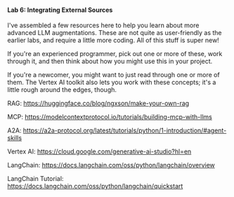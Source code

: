 #### Lab 6: Integrating External Sources

I've assembled a few resources here to help you learn
about more advanced LLM augmentations. These are not quite as
user-friendly as the earlier labs, and require a little more coding. All of this
stuff is super new!

If you're an experienced programmer, pick out one or more of these,
work through it, and then think about how you might use this in your project.

If you're a newcomer, you might want to just read through one or more of them.
The Vertex AI toolkit also lets you work with these concepts; it's a little rough around the edges,
though.

RAG: https://huggingface.co/blog/ngxson/make-your-own-rag

MCP: https://modelcontextprotocol.io/tutorials/building-mcp-with-llms

A2A: https://a2a-protocol.org/latest/tutorials/python/1-introduction/#agent-skills

Vertex AI: https://cloud.google.com/generative-ai-studio?hl=en

LangChain: https://docs.langchain.com/oss/python/langchain/overview

LangChain Tutorial:  https://docs.langchain.com/oss/python/langchain/quickstart